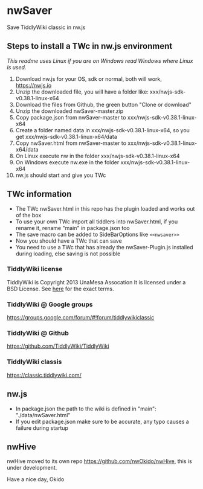 # nwSaver
Save TiddlyWiki classic in nw.js

## Steps to install a TWc in nw.js environment

*This readme uses Linux if you are on Windows read Windows where Linux is used.*

1. Download nw.js for your OS, sdk or normal, both will work, https://nwjs.io 
2. Unzip the downloaded file, you will have a folder like: xxx/nwjs-sdk-v0.38.1-linux-x64 
3. Download the files from Github, the green button "Clone or download"
4. Unzip the downloaded nwSaver-master.zip 
5. Copy package.json from nwSaver-master to xxx/nwjs-sdk-v0.38.1-linux-x64
6. Create a folder named data in xxx/nwjs-sdk-v0.38.1-linux-x64, so you get xxx/nwjs-sdk-v0.38.1-linux-x64/data
7. Copy nwSaver.html from nwSaver-master to xxx/nwjs-sdk-v0.38.1-linux-x64/data
8. On Linux execute nw in the folder xxx/nwjs-sdk-v0.38.1-linux-x64
9. On Windows execute nw.exe in the folder xxx/nwjs-sdk-v0.38.1-linux-x64
10. nw.js should start and give you TWc

## TWc information
* The TWc nwSaver.html in this repo has the plugin loaded and works out of the box
* To use your own TWc import all tiddlers into nwSaver.html, if you rename it, rename "main" in package.json too
* The save macro can be added to SideBarOptions like ```<<nwsaver>>```
* Now you should have a TWc that can save
* You need to use a TWc that has already the nwSaver-Plugin.js installed during loading, else saving is not possible

### TiddlyWiki license
TiddlyWiki is Copyright 2013 UnaMesa Assocation
It is licensed under a BSD License. See [here](https://github.com/TiddlyWiki/tiddlywiki/blob/master/html/copyright.txt) for the exact terms.

### TiddlyWiki @ Google groups
https://groups.google.com/forum/#!forum/tiddlywikiclassic
### TiddlyWiki @ Github
https://github.com/TiddlyWiki/TiddlyWiki

### TiddlyWiki classis
https://classic.tiddlywiki.com/

## nw.js
* In package.json the path to the wiki is defined in "main": "./data/nwSaver.html"
* If you edit package.json make sure to be accurate, any typo causes a failure during startup

## nwHive
nwHive moved to its own repo https://github.com/nwOkido/nwHive, this is under development.


Have a nice day, Okido
